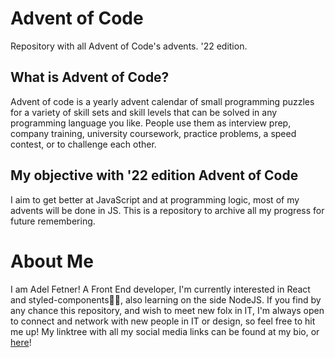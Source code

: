 # Advent of Code
Repository with all Advent of Code's advents. '22 edition.

## What is Advent of Code?

Advent of code is a yearly advent calendar of small programming puzzles for a variety of skill sets and skill levels that can be solved in any programming language you like. People use them as interview prep, company training, university coursework, practice problems, a speed contest, or to challenge each other.

## My objective with '22 edition Advent of Code

I aim to get better at JavaScript and at programming logic, most of my advents will be done in JS. This is a repository to archive all my progress for future remembering.

# About Me

I am Adel Fetner! A Front End developer, I'm currently interested in React and styled-components💅🏼, also learning on the side NodeJS. 
If you find by any chance this repository, and wish to meet new folx in IT, I'm always open to connect and network with new people in IT or design, so feel free to hit me up! My linktree with all my social media links can be found at my bio, or [here](https://linktr.ee/AdelFetner)!
